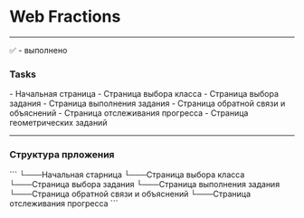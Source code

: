<h1>Web Fractions</h1>

---

✅ - выполнено

<h3>Tasks</h3>
- Начальная страница
- Страница выбора класса
- Страница выбора задания
- Страница выполнения задания
- Страница обратной связи и объяснений
- Страница отслеживания прогресса
- Страница геометрических заданий

---

<h3>Структура прложения</h3>
```
└───Начальная старница
    └───Страница выбора класса
        └───Страница выбора задания
            └───Страница выполнения задания
                └───Страница обратной связи и объяснений
                    └───Страница отслеживания прогресса
```


    
